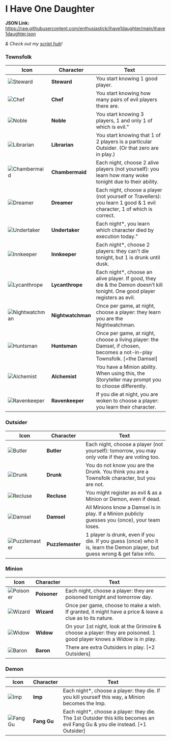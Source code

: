 # I Have One Daughter

**JSON Link:** https://raw.githubusercontent.com/enthusiastick/ihave1daughter/main/ihave1daughter.json

*& Check out my [script hub](https://botc.eben.games/ "Blood on the Clocktower scripts by eben")!*

### Townsfolk

Icon | Character | Text
--- | --- | ---
![Steward](https://wiki.bloodontheclocktower.com/images/f/fe/Icon_steward.png) | **Steward** | You start knowing 1 good player.
![Chef](https://wiki.bloodontheclocktower.com/images/d/d5/Icon_chef.png) | **Chef** | You start knowing how many pairs of evil players there are.
![Noble](https://wiki.bloodontheclocktower.com/images/c/cc/Icon_noble.png) | **Noble** | You start knowing 3 players, 1 and only 1 of which is evil."
![Librarian](https://wiki.bloodontheclocktower.com/images/e/e0/Icon_librarian.png) | **Librarian** | You start knowing that 1 of 2 players is a particular Outsider. (Or that zero are in play.)
![Chambermaid](https://wiki.bloodontheclocktower.com/images/8/87/Icon_chambermaid.png) | **Chambermaid** | Each night, choose 2 alive players (not yourself): you learn how many woke tonight due to their ability.
![Dreamer](https://wiki.bloodontheclocktower.com/images/f/f2/Icon_dreamer.png) | **Dreamer** | Each night, choose a player (not yourself or Travellers): you learn 1 good & 1 evil character, 1 of which is correct.
![Undertaker](https://wiki.bloodontheclocktower.com/images/0/05/Icon_undertaker.png) | **Undertaker** | Each night\*, you learn which character died by execution today."
![Innkeeper](https://wiki.bloodontheclocktower.com/images/0/0c/Icon_innkeeper.png) | **Innkeeper** | Each night\*, choose 2 players: they can't die tonight, but 1 is drunk until dusk.
![Lycanthrope](https://wiki.bloodontheclocktower.com/images/9/92/Icon_lycanthrope.png) | **Lycanthrope** | Each night\*, choose an alive player. If good, they die & the Demon doesn’t kill tonight. One good player registers as evil.
![Nightwatchman](https://wiki.bloodontheclocktower.com/images/f/f0/Icon_nightwatchman.png) | **Nightwatchman** | Once per game, at night, choose a player: they learn you are the Nightwatchman.
![Huntsman](https://wiki.bloodontheclocktower.com/images/a/a1/Icon_huntsman.png) | **Huntsman** | Once per game, at night, choose a living player: the Damsel, if chosen, becomes a not-in-play Townsfolk. [+the Damsel]
![Alchemist](https://wiki.bloodontheclocktower.com/images/5/54/Icon_alchemist.png) | **Alchemist** | You have a Minion ability. When using this, the Storyteller may prompt you to choose differently.
![Ravenkeeper](https://wiki.bloodontheclocktower.com/images/e/ef/Icon_ravenkeeper.png) | **Ravenkeeper** | If you die at night, you are woken to choose a player: you learn their character.

### Outsider

Icon | Character | Text
--- | --- | ---
![Butler](https://wiki.bloodontheclocktower.com/images/1/19/Icon_butler.png) | **Butler** | Each night, choose a player (not yourself): tomorrow, you may only vote if they are voting too.
![Drunk](https://wiki.bloodontheclocktower.com/images/4/4a/Icon_drunk.png) | **Drunk** | You do not know you are the Drunk. You think you are a Townsfolk character, but you are not.
![Recluse](https://wiki.bloodontheclocktower.com/images/6/60/Icon_recluse.png) | **Recluse** | You might register as evil & as a Minion or Demon, even if dead.
![Damsel](https://wiki.bloodontheclocktower.com/images/d/dc/Icon_damsel.png) | **Damsel** | All Minions know a Damsel is in play. If a Minion publicly guesses you (once), your team loses.
![Puzzlemaster](https://wiki.bloodontheclocktower.com/images/7/7a/Icon_puzzlemaster.png) | **Puzzlemaster** | 1 player is drunk, even if you die. If you guess (once) who it is, learn the Demon player, but guess wrong & get false info.

### Minion

Icon | Character | Text
--- | --- | ---
![Poisoner](https://wiki.bloodontheclocktower.com/images/b/b1/Icon_poisoner.png) | **Poisoner** | Each night, choose a player: they are poisoned tonight and tomorrow day.
![Wizard](https://wiki.bloodontheclocktower.com/images/b/b5/Icon_wizard.png) | **Wizard** | Once per game, choose to make a wish. If granted, it might have a price & leave a clue as to its nature.
![Widow](https://wiki.bloodontheclocktower.com/images/9/99/Icon_widow.png) | **Widow** | On your 1st night, look at the Grimoire & choose a player: they are poisoned. 1 good player knows a Widow is in play.
![Baron](https://wiki.bloodontheclocktower.com/images/6/6d/Icon_baron.png) | **Baron** | There are extra Outsiders in play. [+2 Outsiders]

### Demon

Icon | Character | Text
--- | --- | ---
![Imp](https://wiki.bloodontheclocktower.com/images/5/5c/Icon_imp.png) | **Imp** | Each night\*, choose a player: they die. If you kill yourself this way, a Minion becomes the Imp.
![FangGu](https://wiki.bloodontheclocktower.com/images/0/0e/Icon_fanggu.png) | **Fang Gu** | Each night\*, choose a player: they die. The 1st Outsider this kills becomes an evil Fang Gu & you die instead. [+1 Outsider]
